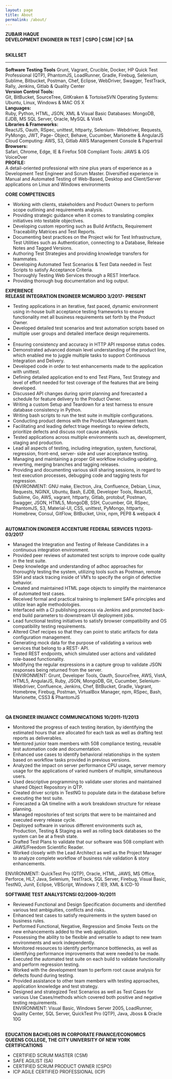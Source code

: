 ```yaml
---
layout: page
title: About
permalink: /about/
---
```


<amp-img width="83.33" height="57.33" layout="responsive" src="http://insights.dice.com/wp-content/uploads/2014/07/C-Programming.jpg"></amp-img>

<b>ZUBAIR HAQUE<br>
DEVELOPMENT ENGINEER IN TEST | CSPO | CSM | ICP | SA</b><br><br>

<b>SKILLSET</b>
<hr>
<b>Software Testing Tools</b>
Grunt, Vagrant, Crucible, Docker, HP Quick Test Professional (QTP), PhantomJS, LoadRunner, Gradle, Firebug, Selenium, Sublime, Bitbucket, Postman, Chef, Eclipse, WebDriver, Swagger, TestTrack, Rally, Jenkins, Gitlab & Quality Center<br>
<b>Version Control Tools:</b><br>
Git, BitBucket, SourceTree, GitKraken & TortoiseSVN Operating Systems: Ubuntu, Linux, Windows
& MAC OS X<br>
<b>Languages:</b><br>
Ruby, Python, HTML, JSON, XML & Visual Basic Databases:
MongoDB, EJDB, MS SQL Server, Oracle, MySQL & VistA<br>
<b>Libraries & Frameworks:</b><br>
ReactJS, Oauth, RSpec, unittest, httparty, Selenium- Webdriver, Requests, PyMongo, JWT, Page- Object, Behave, Cucumber, Marionette & AngularJS Cloud Computing:
AWS, S3, Gitlab
AWS Management Console & Papertrail<br>
<b>Browsers:</b><br>
Safari, Chrome, Edge, IE & Firefox
508 Compliant Tools: JAWS & iOS VoiceOver<br>
<b>PROFILE:</b><br>
A detail-oriented professional with nine plus years of experience as a Development Test Engineer and Scrum Master. Diversified experience in Manual and Automated Testing of Web-Based, Desktop and Client/Server applications on Linux and Windows environments<br>

<b>CORE COMPETENCIES</b>
<ul>
<li>Working with clients, stakeholders and Product Owners to perform scope outlining and requirements analysis.</li>
<li>Providing strategic guidance when it comes to translating complex initiatives into testable objectives.</li>
<li>Developing custom reporting such as Build Artifacts, Requirement Traceability Matrices and Test Reports.
</li>
<li>Documenting best practices on the Project wiki for Test Infrastructure, Test Utilities such as Authentication, connecting to a Database, Release Notes and Tagged Versions.</li>
<li>Authoring Test Strategies and providing knowledge transfers for teammates.</li>
<li>Developing Automated Test Scenarios & Test Data needed in Test Scripts to satisfy Acceptance Criteria.</li>
<li>Thoroughly Testing Web Services through a REST Interface.</li>
<li>Providing thorough bug documentation and log output.</li>
</ul>
<b>EXPERIENCE<br>
RELEASE INTEGRATION ENGINEER MCMURDO 3/2017- PRESENT</b>
<ul>
<li>Testing applications in an iterative, fast paced, dynamic environment using in-house built acceptance testing frameworks to ensure functionality met all business requirements set forth by the Product Owner.</li>
<li>Developed detailed test scenarios and test automation scripts based on multiple user groups and detailed interface design requirements.<li>
<li>Ensuring consistency and accuracy in HTTP API response status codes.</li>
<li>Demonstrated advanced domain level understanding of the product line, which enabled me to juggle multiple tasks to support Continuous Integration and Delivery.</li>
<li>Developed code in order to test enhancements made to the application with unittest.</li>
<li>Defining detailed application end to end Test Plans, Test Strategy and level of effort needed for test coverage of the features that are being developed.</li>
<li>Discussed API changes during sprint planning and forecasted a schedule for feature delivery to the Product Owner.</li>
<li>Writing a custom Setup and Teardown for a test harness to ensure database consistency in Python.</li>
<li>Writing bash scripts to run the test suite in multiple configurations.</li>
<li>Conducting product demos with the Product Management team.</li>
<li>Facilitating and leading defect triage meetings to review defects, prioritize defects and discuss root
cause analysis.</li>
<li>Tested applications across multiple environments such as, development, staging and production.</li>
<li>
Lead all aspects of testing, including integration, system, functional, regression, front-end, server-
side and user acceptance testing.</li>
<li>
Managing and maintaining a proper Git workflow including updating, reverting, merging branches
and tagging releases.</li>
<li>Providing and documenting various skill sharing sessions, in regard to test execution processes,
debugging code and tagging tests for regression.</li>
ENVIRONMENT: GNU make, Electron, Jira, Confluence, Debian, Linux, Requests, NGINX, Ubuntu, Bash, EJDB, Developer Tools, ReactJS, Sublime, Go, AWS, vagrant, httparty, Gitlab, protobuf, Postman, Swagger, JSON, HTML5, MongoDB, SSH, Cucumber, Git, RSpec, PhantomJS, S3, Material-UI, CSS, unittest, PyMongo, httparty, Homebrew, Consul, GitFlow, BitBucket, Unix, npm, PEP8 & webpack 4
</ul>

<br>
<b>AUTOMATION ENGINEER ACCENTURE FEDERAL SERVICES 11/2013-03/2017</b><br>
<ul>
<li>
Managed the Integration and Testing of Release Candidates in a continuous integration environment.</li>
<li>Provided peer reviews of automated test scripts to improve code quality in the test suite.</li>
<li>Deep knowledge and understanding of adhoc approaches for thoroughly testing the system,
utilizing tools such as Postman, remote SSH and stack tracing inside of VM’s to specify the origin of
defective behavior.</li>
<li>Created and maintained HTML page objects to simplify the maintenance of automated test cases.</li>
<li>Received formal and practical training to implement SAFe principles and utilize lean agile
methodologies.</li>
<li>Interfaced with a CI publishing process via Jenkins and promoted back-end build parameters to
downstream UI deployment jobs.</li>
<li>Lead functional testing initiatives to satisfy browser compatibility and OS compatibility testing
requirements.</li>
<li>Altered Chef recipes so that they can point to static artifacts for data configuration management.</li>
<li>Generating mock data for the purpose of validating a various web services that belong to a REST-
API.</li>
<li>Tested REST endpoints, which simulated user actions and validated role-based functionality.</li>
<li>
Modifying the regular expressions in a capture group to validate JSON responses being returned
from the server.</li>
ENVIRONMENT: Grunt, Developer Tools, Oauth, SourceTree, AWS, VistA, HTML5, AngularJS, Ruby, JSON, MongoDB, Git, Cucumber, Selenium-Webdriver, Confluence, Jenkins, Chef, BitBucket, Gradle, Vagrant, Homebrew, Firebug, Postman, VirtualBox Manager, npm, RSpec, Bash, Marionette, CSS3 & PhantomJS
</ul><br>

<b>QA ENGINEER IINUANCE COMMUNICATIONS 10/2011-11/2013</b><br>
<ul>
<li>Monitored the progress of each testing iteration, by identifying the estimated hours that are allocated for each task as well as drafting test reports as deliverables.</li>
<li>Mentored junior team members with 508 compliance testing, reusable test automation code and documentation.</li>
<li>Enhanced use cases to identify behavioral relationships in the system based on workflow tasks provided in previous versions.</li>
<li>Analyzed the impact on server performance CPU usage, server memory usage for the applications of varied numbers of multiple, simultaneous users.</li>
<li>Used descriptive programming to validate user stories and maintained shared Object Repository in QTP.</li>
<li>Created driver scripts in TestNG to populate data in the database before executing the test suite.</li>
<li>Forecasted a QA timeline with a work breakdown structure for release planning.</li>
<li>Managed repositories of test scripts that were to be maintained and executed every release cycle.</li>
<li>Deployed software in various different environments such as, Production, Testing & Staging as well
as rolling back databases so the system can be at a fresh state.</li>
<li>Drafted Test Plans to validate that our software was 508 compliant with JAWS/Freedom Scientific
Reader.</li>
<li>Worked closely with the Lead Architect as well as the Project Manager to analyze complete
workflow of business rule validation & story enhancements.</li>
</ul>
ENVIRONMENT: QuickTest Pro (QTP), Oracle, HTML, JAWS, MS Office, Perforce, HL7, Java, Selenium, TestTrack, SQL Server, Firebug, Visual Basic, TestNG, Junit, Eclipse, VBScript, Windows 7, IE9, XML & ICD-10<br>

<b>SOFTWARE TEST ANALYSTCNSI 02/2009-10/2011</b>
<ul>
<li>Reviewed Functional and Design Specification documents and identified various test ambiguities, conflicts and risks.</li>
<li>Enhanced test cases to satisfy requirements in the system based on business rules.</li>
<li>Performed Functional, Negative, Regression and Smoke Tests on the new enhancements added to
the web application.</li>
<li>Possessing the ability to be flexible and versatile to adapt to new team environments and work
independently.</li>
<li>Monitored resources to identify performance bottlenecks, as well as identifying performance
improvements that were needed to be made.</li>
<li>Executed the automated test suite on each build to validate functionality and perform regression
testing.</li>
<li>Worked with the development team to perform root cause analysis for defects found during testing.</li>
<li>Provided assistance to other team members with testing approaches, application knowledge and
test strategy.</li>
<li>Designed and strategized Test Scenarios as well as Test Cases for various Use Cases/methods which
covered both positive and negative testing requirements.</li>
ENVIRONMENT: Visual Basic, Windows Server 2005, LoadRunner, Quality Center, SQL Server, QuickTest Pro (QTP), Java, Jboss & Oracle 10G
</ul><br>
<b>EDUCATION
BACHELORS IN CORPORATE FINANCE/ECONOMICS <br>QUEENS COLLEGE, THE CITY UNIVERSITY OF NEW YORK</b>
<b>CERTIFICATIONS</b>
<ul>
<li>CERTIFIED SCRUM MASTER (CSM)</li>
<li>SAFE AGILIST (SA)</li>
<li>CERTIFIED SCRUM PRODUCT OWNER (CSPO)</li>
<li>ICP AGILE CERTIFIED PROFESSIONAL (ICP)</li>
</ul>
